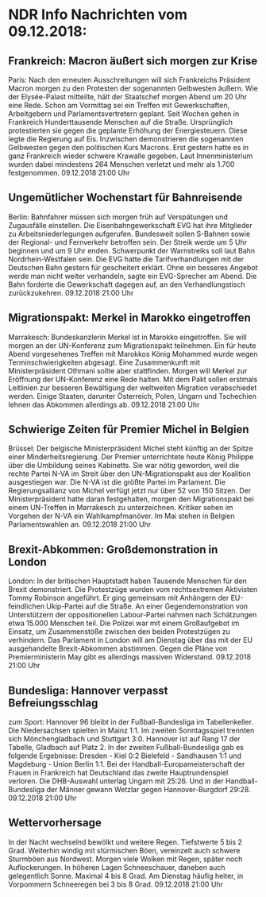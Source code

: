 # NDR Info Nachrichten vom 09.12.2018:


## Frankreich: Macron äußert sich morgen zur Krise
Paris:    Nach den erneuten Ausschreitungen will sich Frankreichs Präsident Macron morgen zu den Protesten der sogenannten Gelbwesten äußern. Wie der Elysée-Palast mitteilte, hält der Staatschef morgen Abend um 20 Uhr eine Rede. Schon am Vormittag sei ein Treffen mit Gewerkschaften, Arbeitgebern und Parlamentsvertretern geplant. Seit Wochen gehen in Frankreich Hunderttausende Menschen auf die Straße. Ursprünglich protestierten sie gegen die geplante Erhöhung der Energiesteuern. Diese legte die Regierung auf Eis. Inzwischen demonstrieren die sogenannten Gelbwesten gegen den politischen Kurs Macrons. Erst gestern hatte es in ganz Frankreich wieder schwere Krawalle gegeben. Laut Innenministerium wurden dabei mindestens 264 Menschen verletzt und mehr als 1.700 festgenommen. 09.12.2018 21:00 Uhr 

## Ungemütlicher Wochenstart für Bahnreisende
Berlin:   Bahnfahrer müssen sich morgen früh auf Verspätungen und Zugausfälle einstellen. Die Eisenbahngewerkschaft EVG hat ihre Mitglieder zu Arbeitsniederlegungen aufgerufen. Bundesweit sollen S-Bahnen sowie der Regional- und Fernverkehr betroffen sein. Der Streik werde um 5 Uhr beginnen und um 9 Uhr enden. Schwerpunkt der Warnstreiks soll laut Bahn Nordrhein-Westfalen sein. Die EVG hatte die Tarifverhandlungen mit der Deutschen Bahn gestern für gescheitert erklärt. Ohne ein besseres Angebot werde man nicht weiter verhandeln, sagte ein EVG-Sprecher am Abend. Die Bahn forderte die Gewerkschaft dagegen auf, an den Verhandlungstisch zurückzukehren. 09.12.2018 21:00 Uhr 

## Migrationspakt: Merkel in Marokko eingetroffen
Marrakesch:         Bundeskanzlerin Merkel ist in Marokko eingetroffen. Sie will morgen an der UN-Konferenz zum Migrationspakt teilnehmen. Ein für heute Abend vorgesehenes Treffen mit Marokkos König Mohammed wurde wegen Terminschwierigkeiten abgesagt. Eine Zusammenkunft mit Ministerpräsident Othmani sollte aber stattfinden. Morgen will Merkel zur Eröffnung der UN-Konferenz eine Rede halten. Mit dem Pakt sollen erstmals Leitlinien zur besseren Bewältigung der weltweiten Migration verabschiedet werden. Einige Staaten, darunter Österreich, Polen, Ungarn und Tschechien lehnen das Abkommen allerdings ab. 09.12.2018 21:00 Uhr 

## Schwierige Zeiten für Premier Michel in Belgien
Brüssel: Der belgische Ministerpräsident Michel steht künftig an der Spitze einer Minderheitsregierung. Der Premier unterrichtete heute König Philippe über die Umbildung seines Kabinetts. Sie war nötig geworden, weil die rechte Partei N-VA im Streit über den UN-Migrationspakt aus der Koalition ausgestiegen war. Die N-VA ist die größte Partei im Parlament. Die Regierungsallianz von Michel verfügt jetzt nur über 52 von 150 Sitzen. Der Ministerpräsident hatte daran festgehalten, morgen den Migrationspakt bei einem UN-Treffen in Marrakesch zu unterzeichnen. Kritiker sehen im Vorgehen der N-VA ein Wahlkampfmanöver. Im Mai stehen in Belgien Parlamentswahlen an. 09.12.2018 21:00 Uhr 

## Brexit-Abkommen: Großdemonstration in London
London: In der britischen Hauptstadt haben Tausende Menschen für den Brexit demonstriert. Die Protestzüge wurden vom rechtsextremen Aktivisten Tommy Robinson angeführt. Er ging gemeinsam mit Anhängern der EU-feindlichen Ukip-Partei auf die Straße. An einer Gegendemonstration von Unterstützern der oppositionellen Labour-Partei nahmen nach Schätzungen etwa 15.000 Menschen teil. Die Polizei war mit einem Großaufgebot im Einsatz, um Zusammenstöße zwischen den beiden Protestzügen zu verhindern. Das Parlament in London will am Dienstag über das mit der EU ausgehandelte Brexit-Abkommen abstimmen. Gegen die Pläne von Premierministerin May gibt es allerdings massiven Widerstand. 09.12.2018 21:00 Uhr 

## Bundesliga: Hannover verpasst Befreiungsschlag
zum Sport: Hannover 96 bleibt in der Fußball-Bundesliga im Tabellenkeller. Die Niedersachsen spielten in Mainz 1:1. Im zweiten Sonntagsspiel trennten sich Mönchengladbach und Stuttgart 3:0. Hannover ist auf Rang 17 der Tabelle, Gladbach auf Platz 2. In der zweiten Fußball-Bundesliga gab es folgende Ergebnisse: Dresden - Kiel 0:2
Bielefeld - Sandhausen 1:1
und  Magdeburg - Union Berlin 1:1. Bei der Handball-Europameisterschaft der Frauen in Frankreich hat Deutschland das zweite Hauptrundenspiel verloren. Die DHB-Auswahl unterlag Ungarn mit 25:26. Und in der Handball-Bundesliga der Männer gewann Wetzlar gegen Hannover-Burgdorf 29:28. 09.12.2018 21:00 Uhr 

## Wettervorhersage
In der Nacht wechselnd bewölkt und weitere Regen. Tiefstwerte 5 bis 2 Grad. Weiterhin windig mit stürmischen Böen, vereinzelt auch schwere Sturmböen aus Nordwest. Morgen viele Wolken mit Regen, später noch Auflockerungen. In höheren Lagen Schneeschauer, daneben auch gelegentlich Sonne. Maximal 4 bis 8 Grad. Am Dienstag häufig heiter, in Vorpommern Schneeregen bei 3 bis 8 Grad. 09.12.2018 21:00 Uhr 

